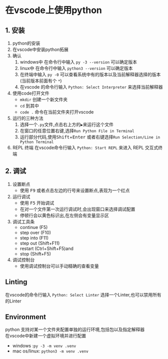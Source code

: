 # 在vscode上使用python

## 1. 安装
1. python的安装
2. 在vscode中安装python拓展
3. 确认
   1. windows中 在命令行中输入 `py -3 --version`  可以确定版本
   2. linux中   在命令行中输入 `python3 --version`  可以确定版本
   3. 在终端中输入 `py -0` 可以查看系统中有的版本以及当前解释器选择的版本(当前版本前面有个 `*`)
   4. 在vscode 的命令行输入 `Python: Select Interpreter` 来选择当前解释器
4. 使用code打开文件
    * `mkdir` 创建一个新文件夹
    * `cd` 到其中
    * `code .` 命令在当前文件夹打开vscode
5. 运行的三种方法
   1. 选择一个`.py`文件,点击右上方的`▶`来运行这个文件
   2. 在窗口的任意位置右键,选择`Run Python File in Terminal` 
   3. 运行部分代码,使用<kbd>Shift</kbd>+<kbd>Enter</kbd> 或者右键选择`Run Selection/Line in Python Terminal` 
6. REPL 终端
   在vscode命令行输入  `Python: Start REPL` 来进入 REPL 交互式终端

## 2. 调试

1. 设置断点
   * 使用 <kbd>F9</kbd> 或者点击左边的行号来设置断点,表现为一个红点
2. 运行调试
   * 使用 <kbd>F5</kbd> 开始调试
   * 在对一个文件第一次运行调试时,会出现窗口来选择调试配置
   * 停顿行会以黄色标识出,在左侧会有变量显示区
3. 调试工具条
   * continue (F5)
   * step over (F10)
   * step into (F11)
   * step out (Shift+F11)
   * restart (Ctrl+Shift+F5)and 
   * stop (Shift+F5)
4. 调试控制台
   * 使用调试控制台可以手动精确的查看变量

   
## Linting

在vscode的命令行输入 `Python: Select Linter` 选择一个Linter,也可以禁用所有的Linter

## Environment
python 支持对某一个文件夹配置单独的运行环境,包括包以及指定解释器  
在vscode中新建一个虚拟环境并进行配置

* windows :`py -3 -m venv .venv`
* mac os/linux: `python3 -m venv .venv`



